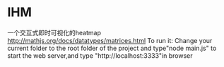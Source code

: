 # IHM
一个交互式即时可视化的heatmap
http://mathjs.org/docs/datatypes/matrices.html
To run it:
Change your current folder to the root folder of the project and 
type"node main.js" to start the web server,and type "http://localhost:3333"in browser 



